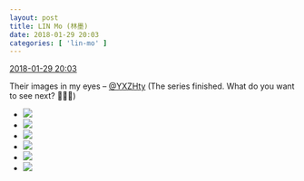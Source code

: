 ```yaml
---
layout: post
title: LIN Mo (林墨)
date: 2018-01-29 20:03
categories: [ 'lin-mo' ]
---
```


<div class="weibo-info">
  <a href="https://weibo.com/6108312042/G0G6Efw03">2018-01-29 20:03</a>
</div>

Their images in my eyes – [@YXZHty](https://weibo.com/u/2565158051) (The series finished. What do you want to see next? 🙋🙋‍♂️)

<!-- more -->

<ul class="weibo-pic-list-2">
  <li class="weibo-pic">
    <a href="http://wx3.sinaimg.cn/mw690/006FnQZYly1fnxqb9g1ygj32c02c07w1.jpg"><img src="http://wx3.sinaimg.cn/thumb150/006FnQZYly1fnxqb9g1ygj32c02c07w1.jpg"/></a>
  </li>
  <li class="weibo-pic">
    <a href="http://wx2.sinaimg.cn/mw690/006FnQZYly1fnxqbbppx9j32c0340b2b.jpg"><img src="http://wx2.sinaimg.cn/thumb150/006FnQZYly1fnxqbbppx9j32c0340b2b.jpg"/></a>
  </li>
  <li class="weibo-pic">
    <a href="http://wx4.sinaimg.cn/mw690/006FnQZYly1fnxqberdlfj32c0340npe.jpg"><img src="http://wx4.sinaimg.cn/thumb150/006FnQZYly1fnxqberdlfj32c0340npe.jpg"/></a>
  </li>
  <li class="weibo-pic">
    <a href="http://wx1.sinaimg.cn/mw690/006FnQZYly1fnxqbgrydnj32c02c04qq.jpg"><img src="http://wx1.sinaimg.cn/thumb150/006FnQZYly1fnxqbgrydnj32c02c04qq.jpg"/></a>
  </li>
  <li class="weibo-pic">
    <a href="http://wx4.sinaimg.cn/mw690/006FnQZYly1fnxqbizh59j32c02c0npe.jpg"><img src="http://wx4.sinaimg.cn/thumb150/006FnQZYly1fnxqbizh59j32c02c0npe.jpg"/></a>
  </li>
  <li class="weibo-pic">
    <a href="http://wx4.sinaimg.cn/mw690/006FnQZYly1fnxqbnef6zj32c02c0kjq.jpg"><img src="http://wx4.sinaimg.cn/thumb150/006FnQZYly1fnxqbnef6zj32c02c0kjq.jpg"/></a>
  </li>
</ul>
